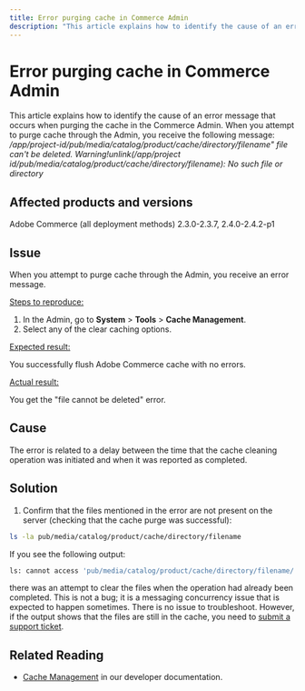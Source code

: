 ```yaml
---
title: Error purging cache in Commerce Admin
description: "This article explains how to identify the cause of an error message that occurs when purging the cache in the Commerce Admin. When you attempt to purge cache through the Admin, you receive the following message:"
---
```


# Error purging cache in Commerce Admin

This article explains how to identify the cause of an error message that occurs when purging the cache in the Commerce Admin. When you attempt to purge cache through the Admin, you receive the following message:
*/app/project-id/pub/media/catalog/product/cache/directory/filename" file can't be deleted. Warning!unlink(/app/project id/pub/media/catalog/product/cache/directory/filename): No such file or directory*

## Affected products and versions

Adobe Commerce (all deployment methods) 2.3.0-2.3.7, 2.4.0-2.4.2-p1

## Issue

When you attempt to purge cache through the Admin, you receive an error message.

<u>Steps to reproduce:</u>

1. In the Admin, go to **System** > **Tools** > **Cache Management**.
1. Select any of the clear caching options.

<u>Expected result:</u>

You successfully flush Adobe Commerce cache with no errors.

<u>Actual result:</u>

You get the "file cannot be deleted" error.

## Cause

The error is related to a delay between the time that the cache cleaning operation was initiated and when it was reported as completed.

## Solution

1. Confirm that the files mentioned in the error are not present on the server (checking that the cache purge was successful):

```bash
ls -la pub/media/catalog/product/cache/directory/filename
```

If you see the following output:

```bash
ls: cannot access 'pub/media/catalog/product/cache/directory/filename/': No such file or directory
```

there was an attempt to clear the files when the operation had already been completed. This is not a bug; it is a messaging concurrency issue that is expected to happen sometimes. There is no issue to troubleshoot.
However, if the output shows that the files are still in the cache, you need to [submit a support ticket](https://experienceleague.adobe.com/docs/commerce-knowledge-base/kb/help-center-guide/magento-help-center-user-guide.html#submit-ticket).

## Related Reading

* [Cache Management](https://docs.magento.com/user-guide/system/cache-management.html) in our developer documentation.